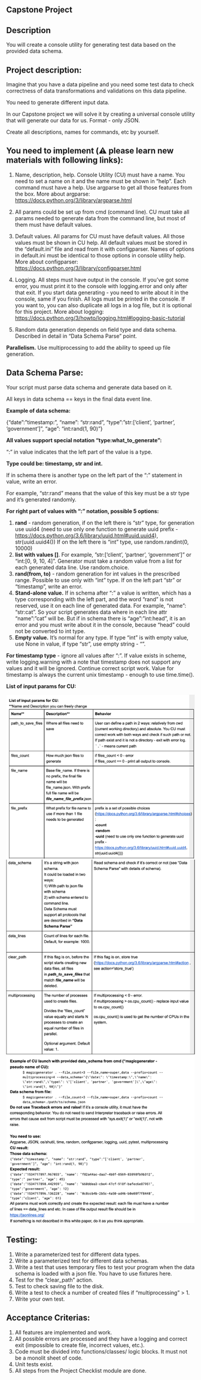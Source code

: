 Capstone Project
----

Description
--
You will create a console utility for generating test data based on the provided data schema.

Project description:
--
Imagine that you have a data pipeline and you need some test data to check correctness of data transformations and validations on this data pipeline.

You need to generate different input data.

In our Capstone project we will solve it by creating a universal console utility that will generate our data for us. Format - only JSON.

Create all descriptions, names for commands, etc by yourself.


You need to implement (⚠️ please learn new materials with following links):
--

1. Name, description, help. Console Utility (CU) must have a name. You need to set a name on it and the name must be shown in “help”. Each command must have a help. Use argparse to get all those features from the box.
More about argparse:
https://docs.python.org/3/library/argparse.html

2. All params could be set up from cmd (command line). CU must take all params needed to generate data from the command line, but most of them must have default values.
3. Default values. All params for CU must have default values. All those values must be shown in CU help. All default values must be stored in the “default.ini” file and read from it with configparser. Names of options in default.ini must be identical to those options in console utility help.
More about configparser:
https://docs.python.org/3/library/configparser.html
4. Logging. All steps must have output in the console. If you’ve got some error, you must print it to the console with logging.error and only after that exit. If you start data generating - you need to write about it in the console, same if you finish. All logs must be printed in the console. If you want to, you can also duplicate all logs in a log file, but it is optional for this project.
More about logging:
https://docs.python.org/3/howto/logging.html#logging-basic-tutorial
5. Random data generation depends on field type and data schema. Described in detail in “Data Schema Parse” point.

**Parallelism.** Use multiprocessing to add the ability to speed up file generation.


Data Schema Parse:
--
Your script must parse data schema and generate data based on it.

All keys in data schema == keys in the final data event line.

**Example of data schema:**

{“date”:”timestamp:”, “name”: “str:rand”, “type”:”str:[‘client’, ‘partner’, ‘government’]”, “age”: “int:rand(1, 90)”}

**All values support special notation “type:what_to_generate”:**

“:” in value indicates that the left part of the value is a type.

**Type could be: timestamp, str and int.**

If in schema there is another type on the left part of the “:” statement in value, write an error.

For example, “str:rand” means that the value of this key must be a str type and it’s generated randomly.

**For right part of values with “:” notation, possible 5 options:**

1. **rand** - random generation, if on the left there is “str” type, for generation use uuid4 (need to use only one function to generate uuid prefix - https://docs.python.org/3.6/library/uuid.html#uuid.uuid4), str(uuid.uuid4())
If on the left there is “int” type, use random.randint(0, 10000)
2. **list with values []**. For example, ”str:[‘client’, ‘partner’, ‘government’]” or “int:[0, 9, 10, 4]”. Generator must take a random value from a list for each generated data line. Use random.choice.
3. **rand(from, to)** - random generation for int values in the prescribed range. Possible to use only with “int” type. If on the left part “str” or “timestamp”, write an error.
4. **Stand-alone value.** If in schema after “:” a value is written, which has a type corresponding with the left part, and the word “rand” is not reserved, use it on each line of generated data. For example, “name”: “str:cat”. So your script generates data where in each line attr “name”:”cat” will be. But if in schema there is “age”:”int:head”, it is an error and you must write about it in the console, because “head” could not be converted to int type.
5. **Empty value.** It’s normal for any type. If type “int” is with empty value, use None in value, if type “str”, use empty string - “”.

**For timestamp type** - ignore all values after “:”. If value exists in scheme, write logging.warning with a note that timestamp does not support any values and it will be ignored. Continue correct script work. Value for timestamp is always the current unix timestamp - enough to use time.time().


**List of input params for CU:**

![img.png](img.png)
![img_1.png](img_1.png)
![img_2.png](img_2.png)

Testing:
--
1. Write a parameterized test for different data types.
2. Write a parameterized test for different data schemas.
3. Write a test that uses temporary files to test your program when the data schema is loaded with a json file. You have to use fixtures here.
4. Test for the “clear_path” action.
5. Test to check saving file to the disk.
6. Write a test to check a number of created files if “multiprocessing” > 1.
7. Write your own test.

Acceptance Criterias:
--
1. All features are implemented and work.
2. All possible errors are processed and they have a logging and correct exit (impossible to create file, incorrect values, etc.).
3. Code must be divided into functions/classes/ logic blocks. It must not be a monolit sheet of code.
4. Unit tests exist.
5. All steps from the Project Checklist module are done.